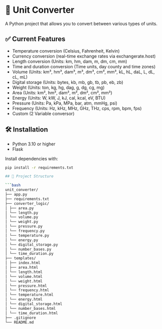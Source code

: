 # 🔄 Unit Converter

A Python project that allows you to convert between various types of units.  

## ✅ Current Features

- Temperature conversion (Celsius, Fahrenheit, Kelvin)
- Currency conversion (real-time exchange rates via exchangerate.host)
- Length conversion (Units: km, hm, dam, m, dm, cm, mm)
- Time and duration conversion (Time units, day county and time zones)
- Volume (Units: km³, hm³, dam³, m³, dm³, cm³, mm³, kL, hL, daL, L, dL, cL, mL)
- Digital storage (Units: bytes, kb, mb, gb, tb, pb, eb, zb)
- Weight (Units: ton, kg, hg, dag, g, dg, cg, mg)
- Area (Units: km², hm², dam², m², dm², cm², mm²)
- Energy (Units: W, kW, J, kJ, cal, kcal, eV, BTU)
- Pressure (Units: Pa, kPa, MPa, bar, atm, mmHg, psi)
- Frequency (Units: Hz, kHz, MHz, GHz, THz, cps, rpm, bpm, fps)
- Custom (2 Variable conversor)

## 🛠️ Installation

- Python 3.10 or higher
- Flask

Install dependencies with:

```bash
pip install -r requirements.txt

## 📁 Project Structure

```bash
unit_converter/
├── app.py
├── requirements.txt
├── converter_logic/
│ ├── area.py
│ └── length.py
│ └── volume.py
│ └── weight.py
│ └── pressure.py
│ └── frequency.py
│ └── temperature.py
│ └── energy.py
│ └── digital_storage.py
│ └── number_bases.py
│ └── time_duration.py
├── templates/
│ ├── index.html
│ ├── area.html
│ └── length.html
│ └── volume.html
│ └── weight.html
│ └── pressure.html
│ └── frequency.html
│ └── temperature.html
│ └── energy.html
│ └── digital_storage.html
│ └── number_bases.html
│ └── time_duration.html
├── .gitignore           
└── README.md             

